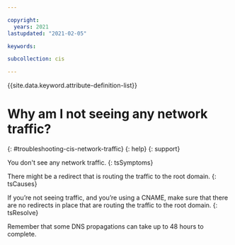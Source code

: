 ```yaml
---

copyright:
  years: 2021
lastupdated: "2021-02-05"

keywords: 

subcollection: cis

---
```


{{site.data.keyword.attribute-definition-list}}

# Why am I not seeing any network traffic?
{: #troubleshooting-cis-network-traffic}
{: help}
{: support}

You don't see any network traffic.
{: tsSymptoms}

There might be a redirect that is routing the traffic to the root domain.
{: tsCauses}

If you’re not seeing traffic, and you’re using a CNAME, make sure that there are no redirects in place that are routing the traffic to the root domain. 
{: tsResolve}


Remember that some DNS propagations can take up to 48 hours to complete.
